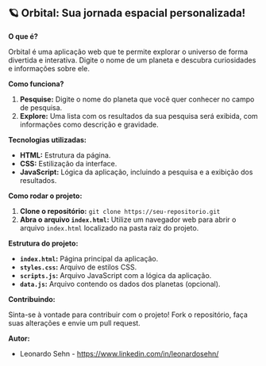 ## 🪐 Orbital: Sua jornada espacial personalizada! 

**O que é?**

Orbital é uma aplicação web que te permite explorar o universo de forma divertida e interativa. Digite o nome de um planeta e descubra curiosidades e informações sobre ele. 

**Como funciona?**

1. **Pesquise:** Digite o nome do planeta que você quer conhecer no campo de pesquisa.
2. **Explore:** Uma lista com os resultados da sua pesquisa será exibida, com informações como descrição e gravidade.

**Tecnologias utilizadas:**

* **HTML:** Estrutura da página.
* **CSS:** Estilização da interface.
* **JavaScript:** Lógica da aplicação, incluindo a pesquisa e a exibição dos resultados.

**Como rodar o projeto:**

1. **Clone o repositório:** `git clone https://seu-repositorio.git`
2. **Abra o arquivo `index.html`:** Utilize um navegador web para abrir o arquivo `index.html` localizado na pasta raiz do projeto.

**Estrutura do projeto:**

* **`index.html`:** Página principal da aplicação.
* **`styles.css`:** Arquivo de estilos CSS.
* **`scripts.js`:** Arquivo JavaScript com a lógica da aplicação.
* **`data.js`:** Arquivo contendo os dados dos planetas (opcional).

**Contribuindo:**

Sinta-se à vontade para contribuir com o projeto! Fork o repositório, faça suas alterações e envie um pull request.

**Autor:**

* Leonardo Sehn - https://www.linkedin.com/in/leonardosehn/
